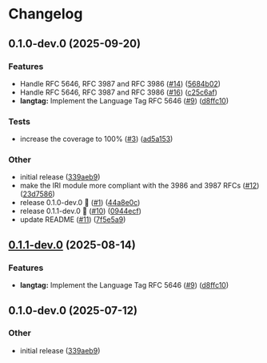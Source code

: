 # Changelog

## 0.1.0-dev.0 (2025-09-20)


### Features

* Handle RFC 5646, RFC 3987 and RFC 3986 ([#14](https://github.com/jplu/trident/issues/14)) ([5684b02](https://github.com/jplu/trident/commit/5684b0232ee2290c6555c5202898a30f2cb34b2b))
* Handle RFC 5646, RFC 3987 and RFC 3986 ([#16](https://github.com/jplu/trident/issues/16)) ([c25c6af](https://github.com/jplu/trident/commit/c25c6af20abeacad11a382b16994c8d2ef2d1924))
* **langtag:** Implement the Language Tag RFC 5646 ([#9](https://github.com/jplu/trident/issues/9)) ([d8ffc10](https://github.com/jplu/trident/commit/d8ffc109c3f9c5533f7a7225100ac48f98d96025))


### Tests

* increase the coverage to 100% ([#3](https://github.com/jplu/trident/issues/3)) ([ad5a153](https://github.com/jplu/trident/commit/ad5a153e39a9d95d9b58644c09b2b0b009a2c75c))


### Other

* initial release ([339aeb9](https://github.com/jplu/trident/commit/339aeb956abf39ec9f206fbd80600b08141f3729))
* make the IRI module more compliant with the 3986 and 3987 RFCs ([#12](https://github.com/jplu/trident/issues/12)) ([23d7586](https://github.com/jplu/trident/commit/23d75862e56d99875260f15e534f4101caa24d0d))
* release 0.1.0-dev.0 🚀 ([#1](https://github.com/jplu/trident/issues/1)) ([44a8e0c](https://github.com/jplu/trident/commit/44a8e0c47deb64753e4cb85a0b5cca17d5356c1f))
* release 0.1.1-dev.0 🚀 ([#10](https://github.com/jplu/trident/issues/10)) ([0944ecf](https://github.com/jplu/trident/commit/0944ecffe3681b0fe311f708c3e2ab76b43a8820))
* update README ([#11](https://github.com/jplu/trident/issues/11)) ([7f5e5a9](https://github.com/jplu/trident/commit/7f5e5a951041cf9abc67dfb80e0b3db04abbedfc))

## [0.1.1-dev.0](https://github.com/jplu/trident/compare/v0.1.0-dev.0...v0.1.1-dev.0) (2025-08-14)


### Features

* **langtag:** Implement the Language Tag RFC 5646 ([#9](https://github.com/jplu/trident/issues/9)) ([d8ffc10](https://github.com/jplu/trident/commit/d8ffc109c3f9c5533f7a7225100ac48f98d96025))

## 0.1.0-dev.0 (2025-07-12)


### Other

* initial release ([339aeb9](https://github.com/jplu/trident/commit/339aeb956abf39ec9f206fbd80600b08141f3729))
